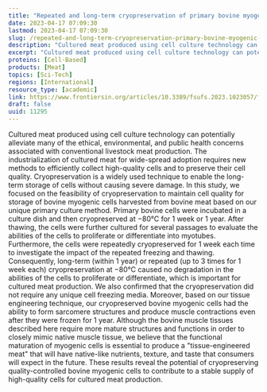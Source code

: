 ```yaml
---
title: "Repeated and long-term cryopreservation of primary bovine myogenic cells to maintain quality in biomimetic cultured meat"
date: 2023-04-17 07:09:30
lastmod: 2023-04-17 07:09:30
slug: /repeated-and-long-term-cryopreservation-primary-bovine-myogenic-cells-maintain-quality
description: "Cultured meat produced using cell culture technology can potentially alleviate many of the ethical, environmental, and public health concerns associated with conventional livestock meat production. The industrialization of cultured meat for wide-spread adoption requires new methods to efficiently collect high-quality cells and to preserve their cell quality. Cryopreservation is a widely used technique to enable the long-term storage of cells without causing severe damage."
excerpt: "Cultured meat produced using cell culture technology can potentially alleviate many of the ethical, environmental, and public health concerns associated with conventional livestock meat production. The industrialization of cultured meat for wide-spread adoption requires new methods to efficiently collect high-quality cells and to preserve their cell quality. Cryopreservation is a widely used technique to enable the long-term storage of cells without causing severe damage."
proteins: [Cell-Based]
products: [Meat]
topics: [Sci-Tech]
regions: [International]
resource_type: [academic]
link: https://www.frontiersin.org/articles/10.3389/fsufs.2023.1023057/full
draft: false
uuid: 11295
---
```

Cultured meat produced using cell culture technology can potentially
alleviate many of the ethical, environmental, and public health concerns
associated with conventional livestock meat production. The
industrialization of cultured meat for wide-spread adoption requires new
methods to efficiently collect high-quality cells and to preserve their
cell quality. Cryopreservation is a widely used technique to enable the
long-term storage of cells without causing severe damage. In this study,
we focused on the feasibility of cryopreservation to maintain cell
quality for storage of bovine myogenic cells harvested from bovine meat
based on our unique primary culture method. Primary bovine cells were
incubated in a culture dish and then cryopreserved at −80°C for 1 week
or 1 year. After thawing, the cells were further cultured for several
passages to evaluate the abilities of the cells to proliferate or
differentiate into myotubes. Furthermore, the cells were repeatedly
cryopreserved for 1 week each time to investigate the impact of the
repeated freezing and thawing. Consequently, long-term (within 1 year)
or repeated (up to 3 times for 1 week each) cryopreservation at −80°C
caused no degradation in the abilities of the cells to proliferate or
differentiate, which is important for cultured meat production. We also
confirmed that the cryopreservation did not require any unique cell
freezing media. Moreover, based on our tissue engineering technique, our
cryopreserved bovine myogenic cells had the ability to form sarcomere
structures and produce muscle contractions even after they were frozen
for 1 year. Although the bovine muscle tissues described here require
more mature structures and functions in order to closely mimic native
muscle tissue, we believe that the functional maturation of myogenic
cells is essential to produce a "tissue-engineered meat" that will have
native-like nutrients, texture, and taste that consumers will expect in
the future. These results reveal the potential of cryopreserving
quality-controlled bovine myogenic cells to contribute to a stable
supply of high-quality cells for cultured meat production.

